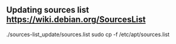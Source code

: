 ## Updating sources list https://wiki.debian.org/SourcesList
./sources-list_update/sources.list
sudo cp -f /etc/apt/sources.list

